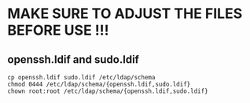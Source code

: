 # MAKE SURE TO ADJUST THE FILES BEFORE USE !!!

## openssh.ldif and sudo.ldif
```
cp openssh.ldif sudo.ldif /etc/ldap/schema
chmod 0444 /etc/ldap/schema/{openssh.ldif,sudo.ldif}
chown root:root /etc/ldap/schema/{openssh.ldif,sudo.ldif}
```
